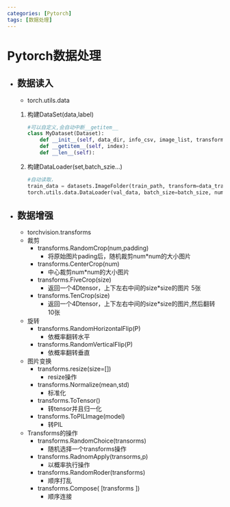 ```yaml
---
categories: [Pytorch]
tags: [数据处理]
---
```

# Pytorch数据处理

- ## 数据读入

  - torch.utils.data
  
  1. 构建DataSet(data,label)
  
     ```python
     #可以自定义,会自动中断__getitem__
     class MyDataset(Dataset):
         def __init__(self, data_dir, info_csv, image_list, transform=None):       
         def __getitem__(self, index):
         def __len__(self):
     ```
  
  2. 构建DataLoader(set,batch_szie...)
  
     ```python
     #自动读取，
     train_data = datasets.ImageFolder(train_path, transform=data_transform)
     torch.utils.data.DataLoader(val_data, batch_size=batch_size, num_workers=4, shuffle=False)
     ```
  
- ## 数据增强

  - torchvision.transforms
  - 裁剪
    - transforms.RandomCrop(num,padding)
      - 将原始图片pading后，随机裁剪num*num的大小图片
    - transforms.CenterCrop(num)
      - 中心裁剪num*num的大小图片
    - transforms.FiveCrop(size)
      - 返回一个4Dtensor，上下左右中间的size*size的图片  5张
    - transforms.TenCrop(size)
      - 返回一个4Dtensor，上下左右中间的size*size的图片,然后翻转  10张
  - 旋转
    - transforms.RandomHorizontalFlip(P)
      - 依概率翻转水平
    - transforms.RandomVerticalFlip(P)
      - 依概率翻转垂直
  - 图片变换
    - transforms.resize(size=[])
      - resize操作
    - transforms.Normalize(mean,std)
      - 标准化
    - transforms.ToTensor()
      - 转tensor并且归一化
    - transforms.ToPILImage(model)
      - 转PIL
  - Transforms的操作
    - transforms.RandomChoice(transorms)
      - 随机选择一个transforms操作
    - transforms.RadnomApply(transorms,p)
      - 以概率执行操作
    - transforms.RandomRoder(transforms)
      - 顺序打乱
    - transforms.Compose( [transforms ])
      - 顺序连接

  